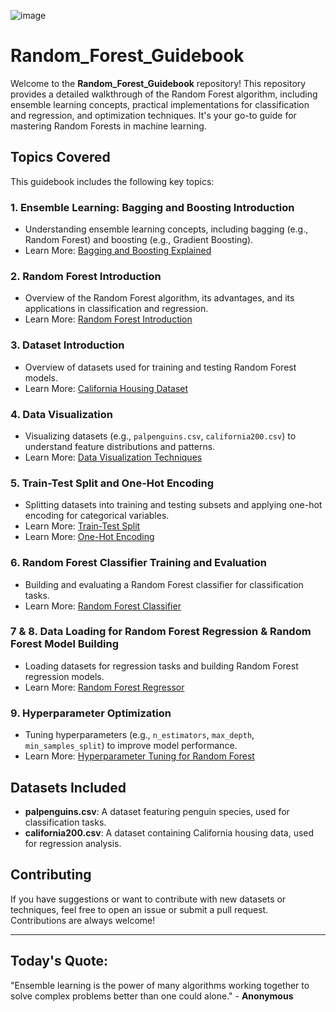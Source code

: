 ![image](https://github.com/user-attachments/assets/211b3216-f19c-4741-9ae5-086ea50f0d53)


# Random_Forest_Guidebook

Welcome to the **Random_Forest_Guidebook** repository! This repository provides a detailed walkthrough of the Random Forest algorithm, including ensemble learning concepts, practical implementations for classification and regression, and optimization techniques. It's your go-to guide for mastering Random Forests in machine learning.

## Topics Covered
This guidebook includes the following key topics:

### 1. **Ensemble Learning: Bagging and Boosting Introduction**
- Understanding ensemble learning concepts, including bagging (e.g., Random Forest) and boosting (e.g., Gradient Boosting).
- Learn More: [Bagging and Boosting Explained](https://www.analyticsvidhya.com/blog/2023/01/ensemble-learning-methods-bagging-boosting-and-stacking/)

### 2. **Random Forest Introduction**
- Overview of the Random Forest algorithm, its advantages, and its applications in classification and regression.
- Learn More: [Random Forest Introduction](https://scikit-learn.org/stable/modules/generated/sklearn.ensemble.RandomForestClassifier.html)

### 3. **Dataset Introduction**
- Overview of datasets used for training and testing Random Forest models.
- Learn More: [California Housing Dataset](https://scikit-learn.org/stable/datasets/real_world.html#california-housing-dataset)

### 4. **Data Visualization**
- Visualizing datasets (e.g., `palpenguins.csv`, `california200.csv`) to understand feature distributions and patterns.
- Learn More: [Data Visualization Techniques](https://seaborn.pydata.org/)

### 5. **Train-Test Split and One-Hot Encoding**
- Splitting datasets into training and testing subsets and applying one-hot encoding for categorical variables.
- Learn More: [Train-Test Split](https://scikit-learn.org/stable/modules/generated/sklearn.model_selection.train_test_split.html)
- Learn More: [One-Hot Encoding](https://scikit-learn.org/stable/modules/generated/sklearn.preprocessing.OneHotEncoder.html)

### 6. **Random Forest Classifier Training and Evaluation**
- Building and evaluating a Random Forest classifier for classification tasks.
- Learn More: [Random Forest Classifier](https://scikit-learn.org/stable/modules/generated/sklearn.ensemble.RandomForestClassifier.html)

### 7 & 8. **Data Loading for Random Forest Regression & Random Forest Model Building**
- Loading datasets for regression tasks and building Random Forest regression models.
- Learn More: [Random Forest Regressor](https://scikit-learn.org/stable/modules/generated/sklearn.ensemble.RandomForestRegressor.html)

### 9. **Hyperparameter Optimization**
- Tuning hyperparameters (e.g., `n_estimators`, `max_depth`, `min_samples_split`) to improve model performance.
- Learn More: [Hyperparameter Tuning for Random Forest](https://scikit-learn.org/stable/modules/grid_search.html)

## Datasets Included
- **palpenguins.csv**: A dataset featuring penguin species, used for classification tasks.
- **california200.csv**: A dataset containing California housing data, used for regression analysis.

## Contributing
If you have suggestions or want to contribute with new datasets or techniques, feel free to open an issue or submit a pull request. Contributions are always welcome!

----

## Today's Quote:

"Ensemble learning is the power of many algorithms working together to solve complex problems better than one could alone." - **Anonymous**
